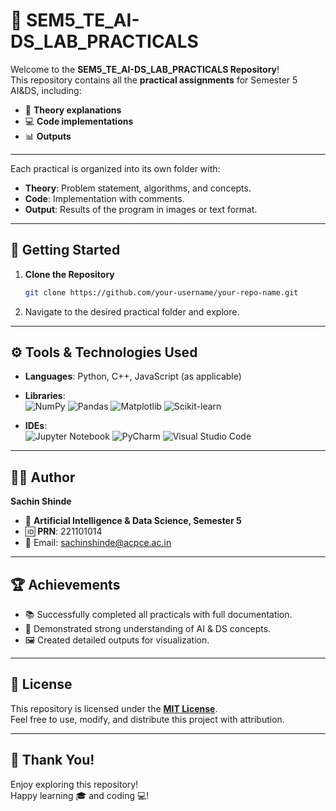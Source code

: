 
# 🌟 SEM5_TE_AI-DS_LAB_PRACTICALS

Welcome to the **SEM5_TE_AI-DS_LAB_PRACTICALS Repository**!  
This repository contains all the **practical assignments** for Semester 5 AI&DS, including:
- 📖 **Theory explanations**
- 💻 **Code implementations**
- 📊 **Outputs**

---


Each practical is organized into its own folder with:
- **Theory**: Problem statement, algorithms, and concepts.
- **Code**: Implementation with comments.
- **Output**: Results of the program in images or text format.

---

## 🚀 Getting Started

1. **Clone the Repository**  
   ```bash
   git clone https://github.com/your-username/your-repo-name.git
   ```

2. Navigate to the desired practical folder and explore.

---

## ⚙️ Tools & Technologies Used

- **Languages**: Python, C++, JavaScript (as applicable)  
- **Libraries**:  
  ![NumPy](https://img.shields.io/badge/-NumPy-013243?style=flat-square&logo=NumPy&logoColor=white) 
  ![Pandas](https://img.shields.io/badge/-Pandas-150458?style=flat-square&logo=Pandas&logoColor=white) 
  ![Matplotlib](https://img.shields.io/badge/-Matplotlib-0A0A0A?style=flat-square&logo=Matplotlib&logoColor=white) 
  ![Scikit-learn](https://img.shields.io/badge/-Scikit--learn-F7931E?style=flat-square&logo=scikit-learn&logoColor=white)

- **IDEs**:  
  ![Jupyter Notebook](https://img.shields.io/badge/-Jupyter%20Notebook-F37626?style=flat-square&logo=Jupyter&logoColor=white) 
  ![PyCharm](https://img.shields.io/badge/-PyCharm-000000?style=flat-square&logo=PyCharm&logoColor=white) 
  ![Visual Studio Code](https://img.shields.io/badge/-VS%20Code-007ACC?style=flat-square&logo=visual-studio-code&logoColor=white)

---



## 👨‍💻 Author

**Sachin Shinde**  
- 🌟 **Artificial Intelligence & Data Science, Semester 5**  
- 🆔 **PRN**: 221101014  
- 📧 Email: sachinshinde@acpce.ac.in  

---

## 🏆 Achievements
- 📚 Successfully completed all practicals with full documentation.
- 🧠 Demonstrated strong understanding of AI & DS concepts.
- 🖼️ Created detailed outputs for visualization.

---

## 📜 License

This repository is licensed under the **[MIT License](LICENSE)**.  
Feel free to use, modify, and distribute this project with attribution.

---

## 🎉 Thank You!

Enjoy exploring this repository!  
Happy learning 🎓 and coding 💻!
